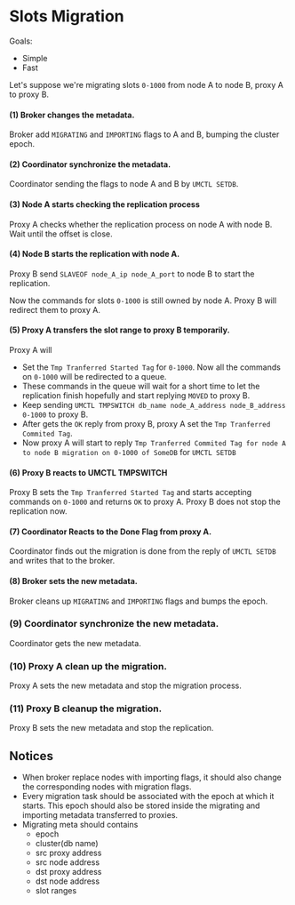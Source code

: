 # Slots Migration

Goals:
- Simple
- Fast

Let's suppose we're migrating slots `0-1000` from node A to node B, proxy A to proxy B.

#### (1) Broker changes the metadata.
Broker add `MIGRATING` and `IMPORTING` flags to A and B, bumping the cluster epoch.

#### (2) Coordinator synchronize the metadata.
Coordinator sending the flags to node A and B by `UMCTL SETDB`.

#### (3) Node A starts checking the replication process
Proxy A checks whether the replication process on node A with node B. Wait until the offset is close.

#### (4) Node B starts the replication with node A.
Proxy B send `SLAVEOF node_A_ip node_A_port` to node B to start the replication.

Now the commands for slots `0-1000` is still owned by node A. Proxy B will redirect them to proxy A.

#### (5) Proxy A transfers the slot range to proxy B temporarily.
Proxy A will
- Set the `Tmp Tranferred Started Tag` for `0-1000`. Now all the commands on `0-1000` will be redirected to a queue.
- These commands in the queue will wait for a short time to let the replication finish hopefully and start replying `MOVED` to proxy B.
- Keep sending `UMCTL TMPSWITCH db_name node_A_address node_B_address 0-1000` to proxy B.
- After gets the `OK` reply from proxy B, proxy A set the `Tmp Tranferred Commited Tag`.
- Now proxy A will start to reply `Tmp Tranferred Commited Tag for node A to node B migration on 0-1000 of SomeDB` for `UMCTL SETDB`

#### (6) Proxy B reacts to UMCTL TMPSWITCH
Proxy B sets the `Tmp Tranferred Started Tag` and starts accepting commands on `0-1000` and returns `OK` to proxy A.
Proxy B does not stop the replication now.

#### (7) Coordinator Reacts to the Done Flag from proxy A.
Coordinator finds out the migration is done from the reply of `UMCTL SETDB` and writes that to the broker.

#### (8) Broker sets the new metadata.
Broker cleans up `MIGRATING` and `IMPORTING` flags and bumps the epoch.

### (9) Coordinator synchronize the new metadata.
Coordinator gets the new metadata.

### (10) Proxy A clean up the migration.
Proxy A sets the new metadata and stop the migration process.

### (11) Proxy B cleanup the migration.
Proxy B sets the new metadata and stop the replication.

## Notices
- When broker replace nodes with importing flags, it should also change the corresponding nodes with migration flags.
- Every migration task should be associated with the epoch at which it starts. This epoch should also be stored inside the migrating and importing metadata transferred to proxies.
- Migrating meta should contains
  - epoch
  - cluster(db name)
  - src proxy address
  - src node address
  - dst proxy address
  - dst node address
  - slot ranges
 